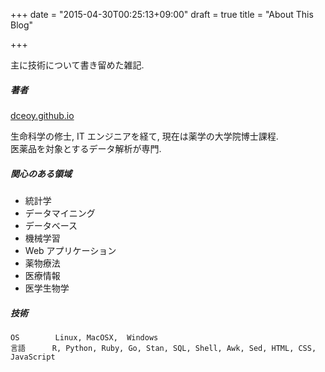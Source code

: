 +++
date = "2015-04-30T00:25:13+09:00"
draft = true
title = "About This Blog"

+++

主に技術について書き留めた雑記.

##### 著者

[dceoy.github.io](http://dceoy.github.io/)

生命科学の修士, IT エンジニアを経て, 現在は薬学の大学院博士課程.  
医薬品を対象とするデータ解析が専門.

##### 関心のある領域

- 統計学
- データマイニング
- データベース
- 機械学習
- Web アプリケーション
- 薬物療法
- 医療情報
- 医学生物学

##### 技術

    OS        Linux, MacOSX,  Windows
    言語      R, Python, Ruby, Go, Stan, SQL, Shell, Awk, Sed, HTML, CSS, JavaScript

<br>

